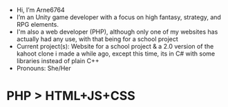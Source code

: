 -  Hi, I’m Arne6764
-  I’m an Unity game developer with a focus on high fantasy, strategy, and RPG elements.
-  I'm also a web developer (PHP), although only one of my websites has actually had any use, with that being for a school project
-  Current project(s): Website for a school project & a 2.0 version of the kahoot clone i made a while ago, except this time, its in C# with some libraries instead of plain C++
-  Pronouns: She/Her
# PHP > HTML+JS+CSS
<!---
Arne6764/Arne6764 is a ✨ special ✨ repository because its `README.md` (this file) appears on your GitHub profile.
You can click the Preview link to take a look at your changes.
--->
